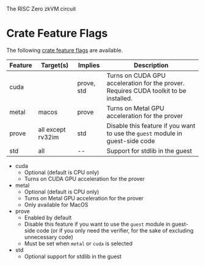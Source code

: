 
The RISC Zero zkVM circuit

# Crate Feature Flags

The following [crate feature flags](https://doc.rust-lang.org/cargo/reference/features.html) are available.

| Feature | Target(s)  | Implies | Description |
| --- | --- | --- | ---- |
| cuda || prove, std | Turns on CUDA GPU acceleration for the prover. Requires CUDA toolkit to be installed. |
metal |macos|prove|Turns on Metal GPU acceleration for the prover
prove|all except rv32im|std| Disable this feature if you want to use the `guest` module in guest-side code
std|all|--|Support for stdlib in the guest

* cuda
  * Optional (default is CPU only)
  * Turns on CUDA GPU acceleration for the prover
* metal
  * Optional (default is CPU only)
  * Turns on Metal GPU acceleration for the prover
  * Only available for MacOS
* prove
  * Enabled by default
  * Disable this feature if you want to use the `guest` module in guest-side code (or if you only need the verifier, for the sake of excluding unnecessary code)
  * Must be set when `metal` or `cuda` is selected
* std
  * Optional support for stdlib in the guest
